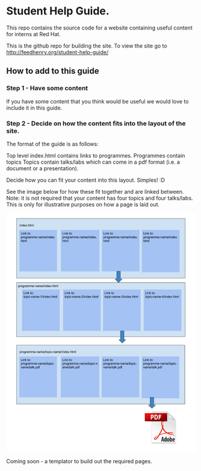 # Student Help Guide.

This repo contains the source code for a website containing useful content for interns at Red Hat.

This is the github repo for building the site. To view the site go to http://feedhenry.org/student-help-guide/


## How to add to this guide

### Step 1 - Have some content

If you have some content that you think would be useful we would love to include it in this guide.

### Step 2 - Decide on how the content fits into the layout of the site.

The format of the guide is as follows:

Top level index.html contains links to programmes.
Programmes contain topics
Topics contain talks/labs which can come in a pdf format (i.e. a document or a presentation).

Decide how you can fit your content into this layout. Simples! :D

See the image below for how these fit together and are linked between. Note: it is not required that your content has four topics and four talks/labs. This is only for illustrative purposes on how a page is laid out.

![Image of Layout](/images/layout.png)

Coming soon - a templator to build out the required pages.